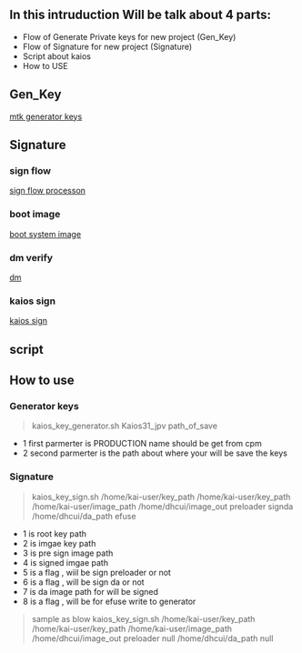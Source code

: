 ## In this intruduction Will be talk about 4 parts:
*  Flow of Generate Private keys for new project (Gen_Key)
*  Flow of Signature for new project (Signature)
*  Script about kaios
*  How to USE

## Gen_Key

[mtk generator keys](https://www.processon.com/mindmap/5ebb5ba5f346fb6907ef6148)


## Signature

### sign flow
[sign flow processon](https://www.processon.com/diagraming/5e66e7e0e4b06578661f76bd)

### boot image
[boot system image](https://www.processon.com/apps/5e7b1a46e4b01518203cc98a)

### dm verify
[dm](https://www.processon.com/apps/5e79c847e4b092510f713b56)

### kaios sign
[kaios sign](https://www.processon.com/mindmap/5e859a59e4b0893f957c88c4)

## script

## How to use

### Generator keys


>  kaios_key_generator.sh Kaios31_jpv path_of_save

* 1 first parmerter is PRODUCTION name should be get from cpm 
* 2 second parmerter is the path about where your will be save the keys


### Signature
>  kaios_key_sign.sh /home/kai-user/key_path /home/kai-user/key_path /home/kai-user/image_path /home/dhcui/image_out preloader signda /home/dhcui/da_path efuse

* 1  is root key path
* 2  is imgae key path
* 3  is pre sign image path
* 4  is signed imgae path
* 5  is a flag , wiil be sign preloader or not
* 6  is a flag , will be sign da or not
* 7  is da image path for will be signed
* 8  is a flag , will be for efuse write  to generator

>  sample as blow 
>  kaios_key_sign.sh /home/kai-user/key_path /home/kai-user/key_path /home/kai-user/image_path /home/dhcui/image_out preloader null /home/dhcui/da_path null
